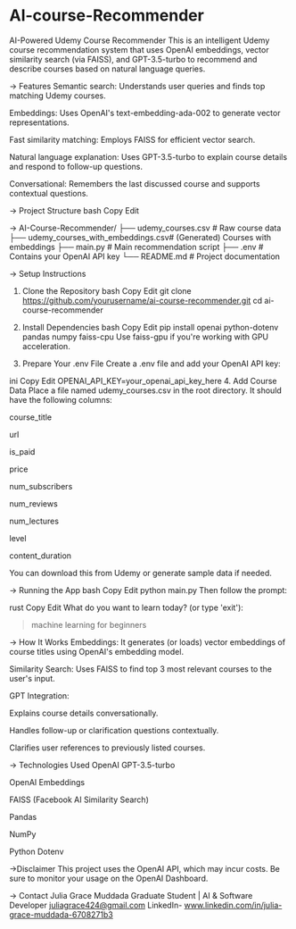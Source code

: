 # AI-course-Recommender

AI-Powered Udemy Course Recommender
This is an intelligent Udemy course recommendation system that uses OpenAI embeddings, vector similarity search (via FAISS), and GPT-3.5-turbo to recommend and describe courses based on natural language queries.

 -> Features
 Semantic search: Understands user queries and finds top matching Udemy courses.

 Embeddings: Uses OpenAI's text-embedding-ada-002 to generate vector representations.

 Fast similarity matching: Employs FAISS for efficient vector search.

 Natural language explanation: Uses GPT-3.5-turbo to explain course details and respond to follow-up questions.

 Conversational: Remembers the last discussed course and supports contextual questions.

-> Project Structure
bash
Copy
Edit

-> AI-Course-Recommender/
├── udemy_courses.csv                 # Raw course data
├── udemy_courses_with_embeddings.csv# (Generated) Courses with embeddings
├── main.py                          # Main recommendation script
├── .env                             # Contains your OpenAI API key
└── README.md                        # Project documentation

-> Setup Instructions
1. Clone the Repository
bash
Copy
Edit
git clone https://github.com/yourusername/ai-course-recommender.git
cd ai-course-recommender
2. Install Dependencies
bash
Copy
Edit
pip install openai python-dotenv pandas numpy faiss-cpu
Use faiss-gpu if you're working with GPU acceleration.

3. Prepare Your .env File
Create a .env file and add your OpenAI API key:

ini
Copy
Edit
OPENAI_API_KEY=your_openai_api_key_here
4. Add Course Data
Place a file named udemy_courses.csv in the root directory. It should have the following columns:

course_title

url

is_paid

price

num_subscribers

num_reviews

num_lectures

level

content_duration

You can download this from Udemy or generate sample data if needed.

 -> Running the App
bash
Copy
Edit
python main.py
Then follow the prompt:

rust
Copy
Edit
What do you want to learn today? (or type 'exit'):
> machine learning for beginners

-> How It Works
Embeddings: It generates (or loads) vector embeddings of course titles using OpenAI's embedding model.

Similarity Search: Uses FAISS to find top 3 most relevant courses to the user's input.

GPT Integration:

Explains course details conversationally.

Handles follow-up or clarification questions contextually.

Clarifies user references to previously listed courses.

-> Technologies Used
OpenAI GPT-3.5-turbo

OpenAI Embeddings

FAISS (Facebook AI Similarity Search)

Pandas

NumPy

Python Dotenv

->Disclaimer
This project uses the OpenAI API, which may incur costs. Be sure to monitor your usage on the OpenAI Dashboard.

-> Contact
Julia Grace Muddada
Graduate Student | AI & Software Developer
juliagrace424@gmail.com
LinkedIn- www.linkedin.com/in/julia-grace-muddada-6708271b3

